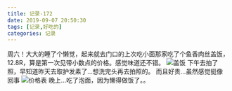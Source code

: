 ```yaml
---
title: 记录-172
date: 2019-09-07 20:50:30
tags: [记录,好吃的]
categories: 记录
---
```

周六！大大的睡了个懒觉，起来就去门口的上次吃小面那家吃了个鱼香肉丝盖饭，12.8R，算是第一次见带小数点的价格。感觉味道还不错。
![盖饭](/img/记录172-1.jpg)
下午去拍了照，早知道昨天去取护发素了...想洗完头再去拍照的。
而且好贵...虽然感觉挺像回事
![价格表](/img/记录172-2.jpg)
晚上...吃了泡面，因为懒得做饭了。。